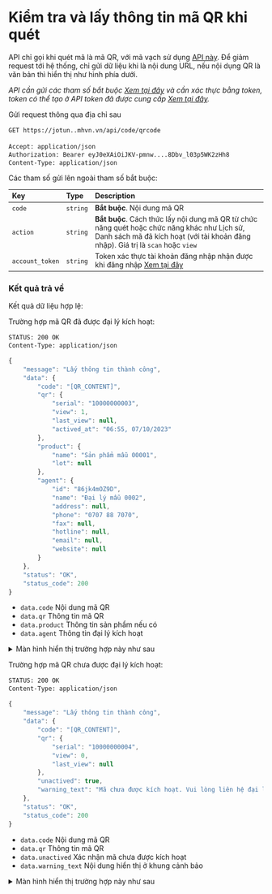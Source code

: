 # Kiểm tra và lấy thông tin mã QR khi quét

API chỉ gọi khi quét mã là mã QR, với mã vạch sử dụng [API này](barcode.md). Để giảm request tới hệ thống, chỉ gửi dữ liệu khi là nội dung URL, nếu nội dụng QR là văn bản thì hiển thị như hình phía dưới.

_API cần gửi các tham số bắt buộc [Xem tại đây](README.md) và cần xác thực bằng token, token có thể tạo ở API token đã được cung cấp [Xem tại đây](token-access.md)._

 Gửi request thông qua địa chỉ sau
 ```http
GET https://jotun..mhvn.vn/api/code/qrcode

Accept: application/json
Authorization: Bearer eyJ0eXAiOiJKV-pmnw....8Dbv_l03p5WK2zHh8
Content-Type: application/json
```

Các tham số gửi lên ngoài tham số bắt buộc:

| Key | Type | Description |
| :--- | :--- | :--- |
| `code` | `string` | **Bắt buộc**. Nội dung mã QR |
| `action` | `string` | **Bắt buộc**. Cách thức lấy nội dung mã QR từ chức năng quét hoặc chức năng khác như Lịch sử, Danh sách mã đã kích hoạt (với tài khoản đăng nhập). Giá trị là `scan` hoặc `view` |
| `account_token` | `string` | Token xác thực tài khoản đăng nhập nhận được khi đăng nhập [Xem tại đây](login.md) |

### Kết quả trả về
Kết quả dữ liệu hợp lệ:

Trường hợp mã QR đã được đại lý kích hoạt:
```http
STATUS: 200 OK
Content-Type: application/json
```
```javascript
{
    "message": "Lấy thông tin thành công",
    "data": {
        "code": "[QR_CONTENT]",
        "qr": {
            "serial": "10000000003",
            "view": 1,
            "last_view": null,
            "actived_at": "06:55, 07/10/2023"
        },
        "product": {
            "name": "Sản phẩm mẫu 00001",
            "lot": null
        },
        "agent": {
            "id": "86jk4mOZ9D",
            "name": "Đại lý mẫu 0002",
            "address": null,
            "phone": "0707 88 7070",
            "fax": null,
            "hotline": null,
            "email": null,
            "website": null
        }
    },
    "status": "OK",
    "status_code": 200
}
```

- `data.code` Nội dung mã QR
- `data.qr` Thông tin mã QR
- `data.product` Thông tin sản phẩm nếu có
- `data.agent` Thông tin đại lý kích hoạt

<details>
<summary>Màn hình hiển thị trường hợp này như sau</summary>
<img src="images/jotun_qr_1242x2688.png" width="300">
</details>

Trường hợp mã QR chưa được đại lý kích hoạt:
```http
STATUS: 200 OK
Content-Type: application/json
```
```javascript
{
    "message": "Lấy thông tin thành công",
    "data": {
        "code": "[QR_CONTENT]",
        "qr": {
            "serial": "10000000004",
            "view": 0,
            "last_view": null
        },
        "unactived": true,
        "warning_text": "Mã chưa được kích hoạt. Vui lòng liên hệ đại lý để kích hoạt"
    },
    "status": "OK",
    "status_code": 200
}
```

- `data.code` Nội dung mã QR
- `data.qr` Thông tin mã QR
- `data.unactived` Xác nhận mã chưa được kích hoạt
- `data.warning_text` Nội dung hiển thị ở khung cảnh bảo

<details>
<summary>Màn hình hiển thị trường hợp này như sau</summary>
<img src="images/jotun_qr_unactive_1242x2688.png" width="300">
</details>
